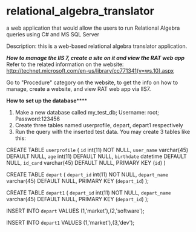 relational_algebra_translator
=============================

a web application that would allow the users to run Relational Algebra queries using C# and MS SQL Server


Description: this is a web-based relational algebra translator application.

*********How to manage the IIS 7, create a site on it and view the RAT web app*********
Refer to the related information on the website:  http://technet.microsoft.com/en-us/library/cc771341(v=ws.10).aspx

Go to "Procedure" category on the website, to get the info on how to manage, create a website, 
and view RAT web app via IIS7.


****************How to set up the database********************

1. Make a new database called my_test_db; Username: root; Password:123456
2. Create three tables named userprofile, depart, depart1 respectively
3. Run the query with the inserted test data. 
You may create 3 tables like this:

CREATE TABLE `userprofile` (
  `id` int(11) NOT NULL,
  `user_name` varchar(45) DEFAULT NULL,
  `age` int(11) DEFAULT NULL,
  `birthdate` datetime DEFAULT NULL,
  `id_card` varchar(45) DEFAULT NULL,
  PRIMARY KEY (`id`)
)

CREATE TABLE `depart` (
  `depart_id` int(11) NOT NULL,
  `depart_name` varchar(45) DEFAULT NULL,
  PRIMARY KEY (`depart_id`)
);

CREATE TABLE `depart1` (
  `depart_id` int(11) NOT NULL,
  `depart_name` varchar(45) DEFAULT NULL,
  PRIMARY KEY (`depart_id`)
);

INSERT INTO `depart` VALUES (1,'market'),(2,'software');

INSERT INTO `depart1` VALUES (1,'market'),(3,'dev');
